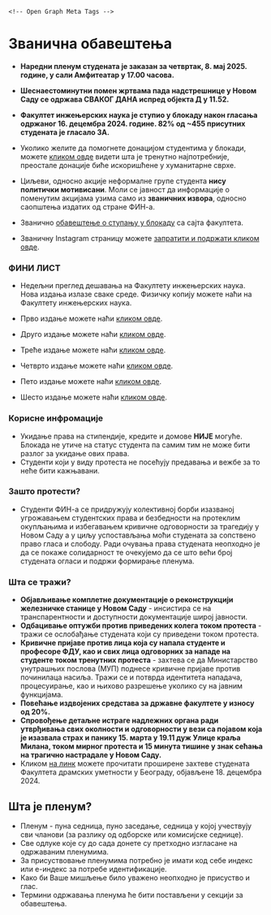 <head>
  <meta charset="utf-8">
  <meta http-equiv="X-UA-Compatible" content="IE=edge">
  <meta name="viewport" content="width=device-width, initial-scale=1.0">
  <title>Блокада ФИН КГ</title>


    <!-- Open Graph Meta Tags -->
  <meta property="og:title" content="Блокада ФИН КГ">
  <meta property="og:type" content="website">
  <meta property="og:site_name" content="Блокада ФИН КГ">

    


</head>


# Званична обавештења

* **Наредни пленум студената је заказан за четвртак, 8. мај 2025. године, у сали Амфитеатар у 17.00 часова.**
  
* **Шеснаестоминутни помен жртвама пада надстрешнице у Новом Саду се одржава СВАКОГ ДАНА испред објекта Д у 11.52.**
* **Факултет инжењерских наука је ступио у блокаду након гласања одржаног 16. децембра 2024. године. 82% од ~455 присутних студената је гласало ЗА.**
* Уколико желите да помогнете донацијом студентима у блокади, можете [кликом овде](https://docs.google.com/spreadsheets/d/1ghQwmyI5qQ0XeatA1N1odQxEoCjBRGBUVPH6rTUyUb0/edit?gid=0#gid=0) видети шта је тренутно најпотребније, преостале донације биће искоришћене у хуманитарне сврхе. 
* Циљеви, односно акције неформалне групе студента **нису политички мотивисани**. Моли се јавност да информације о поменутим акцијама узима само из **званичних извора**, односно саопштења издатих од стране ФИН-а.
* Званично [обавештење о ступању у блокаду](https://www.fin.kg.ac.rs/sr/servisi/vesti/2106-17-12-2024) са сајта факултета.
* Званичну Instagram страницу можете [запратити и подржати кликом овде](https://www.instagram.com/blokada_fink/).

### ФИНИ ЛИСТ

* Недељни преглед дешавања на Факултету инжењерских наука. Нова издања излазе сваке среде. Физичку копију можете наћи на Факултету инжењерских наука. 

* Прво издање можете наћи [кликом овде](https://www.instagram.com/blokada_fink/p/DHqx5lEtCmn/).
* Друго издање можете наћи [кликом овде](https://www.instagram.com/blokada_fink/p/DH-oHX8tvW4/).
* Треће издање можете наћи [кликом овде](https://www.instagram.com/blokada_fink/p/DIQ7JN0tVhh/).
* Четврто издање можете наћи [кликом овде](https://www.instagram.com/blokada_fink/p/DIlX8UmtfQD/).
* Пето издање можете наћи [кликом овде](https://www.instagram.com/blokada_fink/p/DI2DXpgtEKK/).
* Шесто издање можете наћи [кликом овде](https://www.instagram.com/blokada_fink/p/DJR0xElNjVD/).

### Корисне инфромације

* Укидање права на стипендије, кредите и домове **НИЈЕ** могуће. Блокада не утиче на статус студента па самим тим не може бити разлог за укидање ових права.
* Студенти који у виду протеста не посећују предавања и вежбе за то неће бити кажњавани.

### Зашто протести? 

* Студенти ФИН-а се придружују колективној борби изазваној угрожавањем студентских права и безбедности на протеклим окупљањима и избегавањем кривичне одговорности за трагедију у Новом Саду а у циљу успостављања моћи студената за сопствено право гласа и слободу. Ради очувања права студената неопходно је да се покаже солидарност те очекујемо да се што већи број студената огласи и подржи формирање пленума.

### Шта се тражи?

 * **Објављивање комплетне документације о реконструкцији железничке станице у Новом Саду** - инсистира се на транспарентности и доступности документације широј јавности.
 * **Одбацивање оптужби против приведених колега током протеста** - тражи се ослобађање студената који су приведени током протеста.
 * **Кривичне пријаве против лица која су напала студенте и професоре ФДУ, као и свих лица одговорних за нападе на студенте током тренутних протеста** - захтева се да Министарство унутрашњих послова (МУП) поднесе кривичне пријаве против починилаца насиља. Тражи се и потврда идентитета нападача, процесуирање, као и њихово разрешење уколико су на јавним функцијама.
 * **Повећање издвојених средстава за државне факултете у износу од 20%.**
 * **Спровођење детаљне истраге надлежних органа ради утврђивања свих околности и одговорности у вези са појавом која је изазвала страх и панику 15. марта у 19.11 дуж Улице краља Милана, током мирног протеста и 15 минута тишине у знак сећања на трагично настрадале у Новом Саду.**
 * Кликом [на линк](https://github.com/finkblokada/rs/blob/604f2df84aff1ffbb83b1a51de47f32b9aa9b7b9/FDU%20zahtevi.pdf) можете прочитати проширене захтеве студената Факултета драмских уметности у Београду, објављене 18. децембра 2024.

## Шта је пленум?
* Пленум - пуна седница, пуно заседање, седница у којој учествују сви чланови (за разлику од одборске или комисијске седнице).
* Све одлуке које су до сада донете су претходно изгласане на одржаваним пленумима.
* За присуствовање пленумима потребно је имати код себе индекс или е-индекс за потребе идентификације.
* Како би Ваше мишљење било уважено неопходно је присуство и глас.
* Термини одржавања пленума ће бити постављени у секцији за обавештења.
